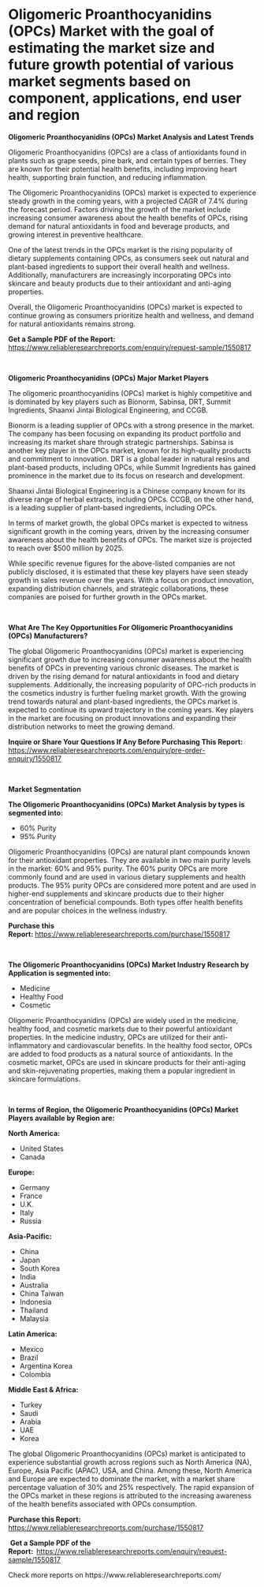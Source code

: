 <p><h1>Oligomeric Proanthocyanidins (OPCs) Market with the goal of estimating the market size and future growth potential of various market segments based on component, applications, end user and region</h1></p><p><strong>Oligomeric Proanthocyanidins (OPCs) Market Analysis and Latest Trends</strong></p>
<p><p>Oligomeric Proanthocyanidins (OPCs) are a class of antioxidants found in plants such as grape seeds, pine bark, and certain types of berries. They are known for their potential health benefits, including improving heart health, supporting brain function, and reducing inflammation.</p><p>The Oligomeric Proanthocyanidins (OPCs) market is expected to experience steady growth in the coming years, with a projected CAGR of 7.4% during the forecast period. Factors driving the growth of the market include increasing consumer awareness about the health benefits of OPCs, rising demand for natural antioxidants in food and beverage products, and growing interest in preventive healthcare.</p><p>One of the latest trends in the OPCs market is the rising popularity of dietary supplements containing OPCs, as consumers seek out natural and plant-based ingredients to support their overall health and wellness. Additionally, manufacturers are increasingly incorporating OPCs into skincare and beauty products due to their antioxidant and anti-aging properties.</p><p>Overall, the Oligomeric Proanthocyanidins (OPCs) market is expected to continue growing as consumers prioritize health and wellness, and demand for natural antioxidants remains strong.</p></p>
<p><strong>Get a Sample PDF of the Report:&nbsp;</strong> <a href="https://www.reliableresearchreports.com/enquiry/request-sample/1550817">https://www.reliableresearchreports.com/enquiry/request-sample/1550817</a></p>
<p>&nbsp;</p>
<p><strong>Oligomeric Proanthocyanidins (OPCs) Major Market Players</strong></p>
<p><p>The oligomeric proanthocyanidins (OPCs) market is highly competitive and is dominated by key players such as Bionorm, Sabinsa, DRT, Summit Ingredients, Shaanxi Jintai Biological Engineering, and CCGB.</p><p>Bionorm is a leading supplier of OPCs with a strong presence in the market. The company has been focusing on expanding its product portfolio and increasing its market share through strategic partnerships. Sabinsa is another key player in the OPCs market, known for its high-quality products and commitment to innovation. DRT is a global leader in natural resins and plant-based products, including OPCs, while Summit Ingredients has gained prominence in the market due to its focus on research and development.</p><p>Shaanxi Jintai Biological Engineering is a Chinese company known for its diverse range of herbal extracts, including OPCs. CCGB, on the other hand, is a leading supplier of plant-based ingredients, including OPCs.</p><p>In terms of market growth, the global OPCs market is expected to witness significant growth in the coming years, driven by the increasing consumer awareness about the health benefits of OPCs. The market size is projected to reach over $500 million by 2025.</p><p>While specific revenue figures for the above-listed companies are not publicly disclosed, it is estimated that these key players have seen steady growth in sales revenue over the years. With a focus on product innovation, expanding distribution channels, and strategic collaborations, these companies are poised for further growth in the OPCs market.</p></p>
<p>&nbsp;</p>
<p><strong>What Are The Key Opportunities For Oligomeric Proanthocyanidins (OPCs) Manufacturers?</strong></p>
<p><p>The global Oligomeric Proanthocyanidins (OPCs) market is experiencing significant growth due to increasing consumer awareness about the health benefits of OPCs in preventing various chronic diseases. The market is driven by the rising demand for natural antioxidants in food and dietary supplements. Additionally, the increasing popularity of OPC-rich products in the cosmetics industry is further fueling market growth. With the growing trend towards natural and plant-based ingredients, the OPCs market is expected to continue its upward trajectory in the coming years. Key players in the market are focusing on product innovations and expanding their distribution networks to meet the growing demand.</p></p>
<p><strong>Inquire or Share Your Questions If Any Before Purchasing This Report:</strong> <a href="https://www.reliableresearchreports.com/enquiry/pre-order-enquiry/1550817">https://www.reliableresearchreports.com/enquiry/pre-order-enquiry/1550817</a></p>
<p>&nbsp;</p>
<p><strong>Market Segmentation</strong></p>
<p><strong>The Oligomeric Proanthocyanidins (OPCs) Market Analysis by types is segmented into:</strong></p>
<p><ul><li>60% Purity</li><li>95% Purity</li></ul></p>
<p><p>Oligomeric Proanthocyanidins (OPCs) are natural plant compounds known for their antioxidant properties. They are available in two main purity levels in the market: 60% and 95% purity. The 60% purity OPCs are more commonly found and are used in various dietary supplements and health products. The 95% purity OPCs are considered more potent and are used in higher-end supplements and skincare products due to their higher concentration of beneficial compounds. Both types offer health benefits and are popular choices in the wellness industry.</p></p>
<p><strong>Purchase this Report:&nbsp;</strong><a href="https://www.reliableresearchreports.com/purchase/1550817">https://www.reliableresearchreports.com/purchase/1550817</a></p>
<p>&nbsp;</p>
<p><strong>The Oligomeric Proanthocyanidins (OPCs) Market Industry Research by Application is segmented into:</strong></p>
<p><ul><li>Medicine</li><li>Healthy Food</li><li>Cosmetic</li></ul></p>
<p><p>Oligomeric Proanthocyanidins (OPCs) are widely used in the medicine, healthy food, and cosmetic markets due to their powerful antioxidant properties. In the medicine industry, OPCs are utilized for their anti-inflammatory and cardiovascular benefits. In the healthy food sector, OPCs are added to food products as a natural source of antioxidants. In the cosmetic market, OPCs are used in skincare products for their anti-aging and skin-rejuvenating properties, making them a popular ingredient in skincare formulations.</p></p>
<p>&nbsp;</p>
<p><strong>In terms of Region, the Oligomeric Proanthocyanidins (OPCs) Market Players available by Region are:</strong></p>
<p>
    <p> <strong> North America: </strong>
        <ul>
            <li>United States</li>
            <li>Canada</li>
        </ul>
        </p> 
    <p> <strong> Europe: </strong>
        <ul>
            <li>Germany</li>
            <li>France</li>
            <li>U.K.</li>
            <li>Italy</li>
            <li>Russia</li>
        </ul>
        </p> 
    <p> <strong> Asia-Pacific: </strong>
        <ul>
            <li>China</li>
            <li>Japan</li>
            <li>South Korea</li>
            <li>India</li>
            <li>Australia</li>
            <li>China Taiwan</li>
            <li>Indonesia</li>
            <li>Thailand</li>
            <li>Malaysia</li>
        </ul>
        </p> 
    <p> <strong> Latin America: </strong>
        <ul>
            <li>Mexico</li>
            <li>Brazil</li>
            <li>Argentina Korea</li>
            <li>Colombia</li>
        </ul>
        </p> 
    <p> <strong> Middle East & Africa: </strong>
        <ul>
            <li>Turkey</li>
            <li>Saudi</li>
            <li>Arabia</li>
            <li>UAE</li>
            <li>Korea</li>
        </ul>
    </p>
    </p>
<p><p>The global Oligomeric Proanthocyanidins (OPCs) market is anticipated to experience substantial growth across regions such as North America (NA), Europe, Asia Pacific (APAC), USA, and China. Among these, North America and Europe are expected to dominate the market, with a market share percentage valuation of 30% and 25% respectively. The rapid expansion of the OPCs market in these regions is attributed to the increasing awareness of the health benefits associated with OPCs consumption.</p></p>
<p><strong>Purchase this Report: </strong><a href="https://www.reliableresearchreports.com/purchase/1550817">https://www.reliableresearchreports.com/purchase/1550817</a></p>
<p>&nbsp;<strong>Get a Sample PDF of the Report:&nbsp;&nbsp;</strong><a href="https://www.reliableresearchreports.com/enquiry/request-sample/1550817">https://www.reliableresearchreports.com/enquiry/request-sample/1550817</a></p>
<p><strong></strong></p>
<p>Check more reports on https://www.reliableresearchreports.com/</p>